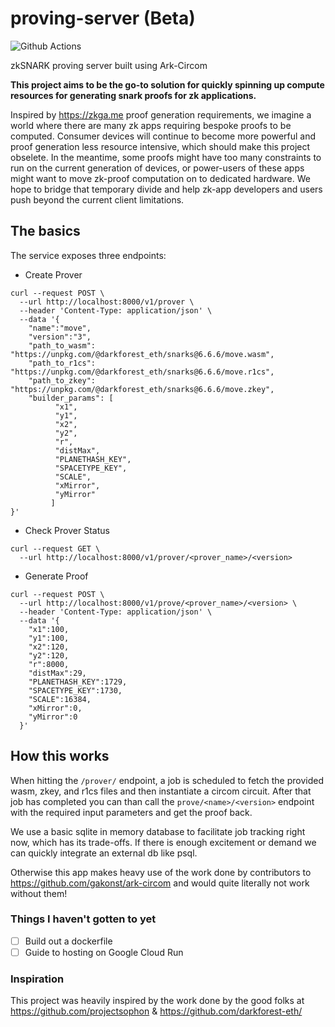 # proving-server (Beta)
![Github Actions](https://github.com/bind/proving-server/workflows/Tests/badge.svg)

zkSNARK proving server built using Ark-Circom

**This project aims to be the go-to solution for quickly spinning up compute resources for generating snark proofs for zk applications.**

Inspired by https://zkga.me proof generation requirements, we imagine a world where there are many zk apps requiring bespoke proofs to be computed. 
Consumer devices will continue to become more powerful and proof generation less resource intensive, which should make this project obselete.
In the meantime, some proofs might have too many constraints to run on the current generation of devices, or power-users of these apps might want to move zk-proof computation on to dedicated hardware. We hope to bridge that temporary divide and help zk-app developers and users push beyond the current client limitations.


## The basics


The service exposes three endpoints:

- Create Prover
```
curl --request POST \
  --url http://localhost:8000/v1/prover \
  --header 'Content-Type: application/json' \
  --data '{
	"name":"move",
	"version":"3",
	"path_to_wasm": "https://unpkg.com/@darkforest_eth/snarks@6.6.6/move.wasm",
	"path_to_r1cs": "https://unpkg.com/@darkforest_eth/snarks@6.6.6/move.r1cs",
	"path_to_zkey": "https://unpkg.com/@darkforest_eth/snarks@6.6.6/move.zkey",
	"builder_params": [
          "x1",
          "y1",
          "x2",
          "y2",
          "r",
          "distMax",
          "PLANETHASH_KEY",
          "SPACETYPE_KEY",
          "SCALE",
          "xMirror",
          "yMirror"
         ]
}'
```

- Check Prover Status
```
curl --request GET \
  --url http://localhost:8000/v1/prover/<prover_name>/<version>
```

- Generate Proof
```
curl --request POST \
  --url http://localhost:8000/v1/prove/<prover_name>/<version> \
  --header 'Content-Type: application/json' \
  --data '{
    "x1":100,
    "y1":100,
    "x2":120,
    "y2":120,
    "r":8000,
    "distMax":29,
    "PLANETHASH_KEY":1729,
    "SPACETYPE_KEY":1730,
    "SCALE":16384,
    "xMirror":0,
    "yMirror":0
  }'
```


## How this works

When hitting the `/prover/` endpoint, a job is scheduled to fetch the provided wasm, zkey, and r1cs files and then instantiate a circom circuit. After that job has completed you can than call the `prove/<name>/<version>` endpoint with the required input parameters and get the proof back.
	
We use a basic sqlite in memory database to facilitate job tracking right now, which has its trade-offs. If there is enough excitement or demand we can quickly integrate an external db like psql.

Otherwise this app makes heavy use of the work done by contributors to https://github.com/gakonst/ark-circom and would quite literally not work without them!

### Things I haven't gotten to yet

- [ ] Build out a dockerfile
- [ ] Guide to hosting on Google Cloud Run

### Inspiration

This project was heavily inspired by the work done by the good folks at https://github.com/projectsophon & https://github.com/darkforest-eth/
